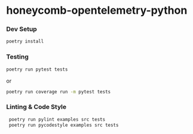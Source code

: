 # honeycomb-opentelemetry-python

### Dev Setup
```bash
poetry install
```

### Testing
```bash
poetry run pytest tests
```

or 

```bash
poetry run coverage run -m pytest tests
```

### Linting & Code Style
```bash
 poetry run pylint examples src tests
 poetry run pycodestyle examples src tests  
 ```